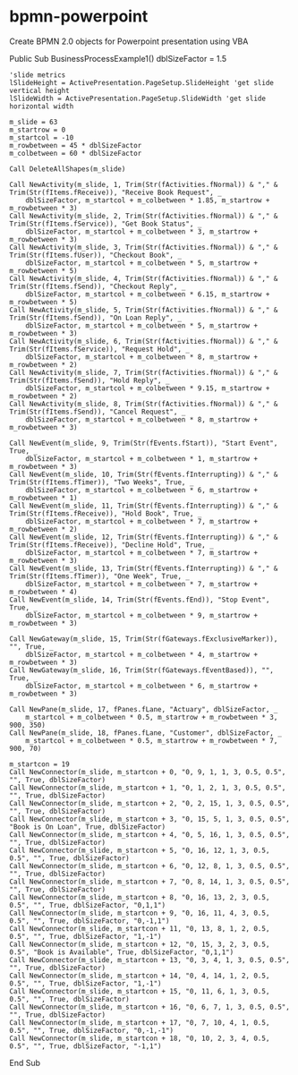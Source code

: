 # bpmn-powerpoint
Create BPMN 2.0 objects for Powerpoint presentation using VBA

Public Sub BusinessProcessExample1()
    dblSizeFactor = 1.5

    'slide metrics
    lSlideHeight = ActivePresentation.PageSetup.SlideHeight 'get slide vertical height
    lSlideWidth = ActivePresentation.PageSetup.SlideWidth 'get slide horizontal width
    
    m_slide = 63
    m_startrow = 0
    m_startcol = -10
    m_rowbetween = 45 * dblSizeFactor
    m_colbetween = 60 * dblSizeFactor
    
    Call DeleteAllShapes(m_slide)
    
    Call NewActivity(m_slide, 1, Trim(Str(fActivities.fNormal)) & "," & Trim(Str(fItems.fReceive)), "Receive Book Request", _
        dblSizeFactor, m_startcol + m_colbetween * 1.85, m_startrow + m_rowbetween * 3)
    Call NewActivity(m_slide, 2, Trim(Str(fActivities.fNormal)) & "," & Trim(Str(fItems.fService)), "Get Book Status", _
        dblSizeFactor, m_startcol + m_colbetween * 3, m_startrow + m_rowbetween * 3)
    Call NewActivity(m_slide, 3, Trim(Str(fActivities.fNormal)) & "," & Trim(Str(fItems.fUser)), "Checkout Book", _
        dblSizeFactor, m_startcol + m_colbetween * 5, m_startrow + m_rowbetween * 5)
    Call NewActivity(m_slide, 4, Trim(Str(fActivities.fNormal)) & "," & Trim(Str(fItems.fSend)), "Checkout Reply", _
        dblSizeFactor, m_startcol + m_colbetween * 6.15, m_startrow + m_rowbetween * 5)
    Call NewActivity(m_slide, 5, Trim(Str(fActivities.fNormal)) & "," & Trim(Str(fItems.fSend)), "On Loan Reply", _
        dblSizeFactor, m_startcol + m_colbetween * 5, m_startrow + m_rowbetween * 3)
    Call NewActivity(m_slide, 6, Trim(Str(fActivities.fNormal)) & "," & Trim(Str(fItems.fService)), "Request Hold", _
        dblSizeFactor, m_startcol + m_colbetween * 8, m_startrow + m_rowbetween * 2)
    Call NewActivity(m_slide, 7, Trim(Str(fActivities.fNormal)) & "," & Trim(Str(fItems.fSend)), "Hold Reply", _
        dblSizeFactor, m_startcol + m_colbetween * 9.15, m_startrow + m_rowbetween * 2)
    Call NewActivity(m_slide, 8, Trim(Str(fActivities.fNormal)) & "," & Trim(Str(fItems.fSend)), "Cancel Request", _
        dblSizeFactor, m_startcol + m_colbetween * 8, m_startrow + m_rowbetween * 3)
    
    Call NewEvent(m_slide, 9, Trim(Str(fEvents.fStart)), "Start Event", True, _
        dblSizeFactor, m_startcol + m_colbetween * 1, m_startrow + m_rowbetween * 3)
    Call NewEvent(m_slide, 10, Trim(Str(fEvents.fInterrupting)) & "," & Trim(Str(fItems.fTimer)), "Two Weeks", True, _
        dblSizeFactor, m_startcol + m_colbetween * 6, m_startrow + m_rowbetween * 1)
    Call NewEvent(m_slide, 11, Trim(Str(fEvents.fInterrupting)) & "," & Trim(Str(fItems.fReceive)), "Hold Book", True, _
        dblSizeFactor, m_startcol + m_colbetween * 7, m_startrow + m_rowbetween * 2)
    Call NewEvent(m_slide, 12, Trim(Str(fEvents.fInterrupting)) & "," & Trim(Str(fItems.fReceive)), "Decline Hold", True, _
        dblSizeFactor, m_startcol + m_colbetween * 7, m_startrow + m_rowbetween * 3)
    Call NewEvent(m_slide, 13, Trim(Str(fEvents.fInterrupting)) & "," & Trim(Str(fItems.fTimer)), "One Week", True, _
        dblSizeFactor, m_startcol + m_colbetween * 7, m_startrow + m_rowbetween * 4)
    Call NewEvent(m_slide, 14, Trim(Str(fEvents.fEnd)), "Stop Event", True, _
        dblSizeFactor, m_startcol + m_colbetween * 9, m_startrow + m_rowbetween * 3)

    Call NewGateway(m_slide, 15, Trim(Str(fGateways.fExclusiveMarker)), "", True, _
        dblSizeFactor, m_startcol + m_colbetween * 4, m_startrow + m_rowbetween * 3)
    Call NewGateway(m_slide, 16, Trim(Str(fGateways.fEventBased)), "", True, _
        dblSizeFactor, m_startcol + m_colbetween * 6, m_startrow + m_rowbetween * 3)
    
    Call NewPane(m_slide, 17, fPanes.fLane, "Actuary", dblSizeFactor, _
        m_startcol + m_colbetween * 0.5, m_startrow + m_rowbetween * 3, 900, 350)
    Call NewPane(m_slide, 18, fPanes.fLane, "Customer", dblSizeFactor, _
        m_startcol + m_colbetween * 0.5, m_startrow + m_rowbetween * 7, 900, 70)
    
    m_startcon = 19
    Call NewConnector(m_slide, m_startcon + 0, "0, 9, 1, 1, 3, 0.5, 0.5", "", True, dblSizeFactor)
    Call NewConnector(m_slide, m_startcon + 1, "0, 1, 2, 1, 3, 0.5, 0.5", "", True, dblSizeFactor)
    Call NewConnector(m_slide, m_startcon + 2, "0, 2, 15, 1, 3, 0.5, 0.5", "", True, dblSizeFactor)
    Call NewConnector(m_slide, m_startcon + 3, "0, 15, 5, 1, 3, 0.5, 0.5", "Book is On Loan", True, dblSizeFactor)
    Call NewConnector(m_slide, m_startcon + 4, "0, 5, 16, 1, 3, 0.5, 0.5", "", True, dblSizeFactor)
    Call NewConnector(m_slide, m_startcon + 5, "0, 16, 12, 1, 3, 0.5, 0.5", "", True, dblSizeFactor)
    Call NewConnector(m_slide, m_startcon + 6, "0, 12, 8, 1, 3, 0.5, 0.5", "", True, dblSizeFactor)
    Call NewConnector(m_slide, m_startcon + 7, "0, 8, 14, 1, 3, 0.5, 0.5", "", True, dblSizeFactor)
    Call NewConnector(m_slide, m_startcon + 8, "0, 16, 13, 2, 3, 0.5, 0.5", "", True, dblSizeFactor, "0,1,1")
    Call NewConnector(m_slide, m_startcon + 9, "0, 16, 11, 4, 3, 0.5, 0.5", "", True, dblSizeFactor, "0,-1,1")
    Call NewConnector(m_slide, m_startcon + 11, "0, 13, 8, 1, 2, 0.5, 0.5", "", True, dblSizeFactor, "1,-1")
    Call NewConnector(m_slide, m_startcon + 12, "0, 15, 3, 2, 3, 0.5, 0.5", "Book is Available", True, dblSizeFactor, "0,1,1")
    Call NewConnector(m_slide, m_startcon + 13, "0, 3, 4, 1, 3, 0.5, 0.5", "", True, dblSizeFactor)
    Call NewConnector(m_slide, m_startcon + 14, "0, 4, 14, 1, 2, 0.5, 0.5", "", True, dblSizeFactor, "1,-1")
    Call NewConnector(m_slide, m_startcon + 15, "0, 11, 6, 1, 3, 0.5, 0.5", "", True, dblSizeFactor)
    Call NewConnector(m_slide, m_startcon + 16, "0, 6, 7, 1, 3, 0.5, 0.5", "", True, dblSizeFactor)
    Call NewConnector(m_slide, m_startcon + 17, "0, 7, 10, 4, 1, 0.5, 0.5", "", True, dblSizeFactor, "0,-1,-1")
    Call NewConnector(m_slide, m_startcon + 18, "0, 10, 2, 3, 4, 0.5, 0.5", "", True, dblSizeFactor, "-1,1")
    
End Sub
